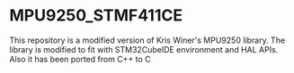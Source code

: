 # MPU9250_STMF411CE
This repository is a modified version of Kris Winer's MPU9250 library. The library is modified to fit with STM32CubeIDE environment and HAL APIs. Also it has been ported from C++ to C
